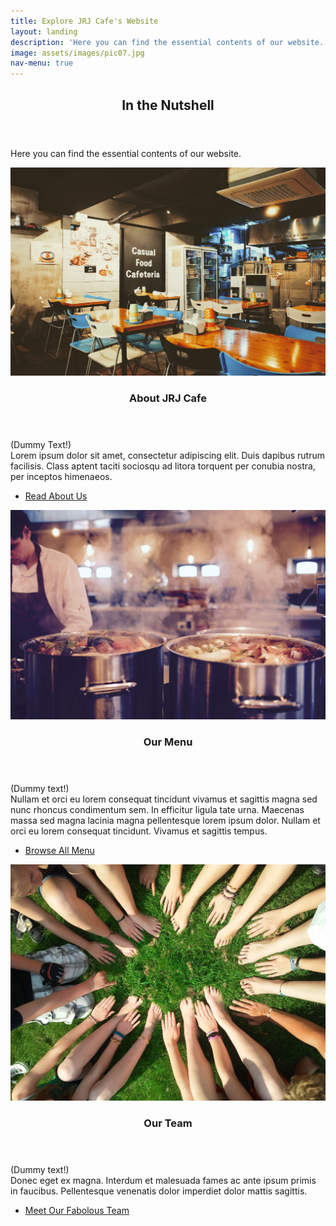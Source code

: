 ```yaml
---
title: Explore JRJ Cafe's Website
layout: landing
description: 'Here you can find the essential contents of our website.'
image: assets/images/pic07.jpg
nav-menu: true
---
```


<!-- Main -->
<div id="main">

<!-- One -->
<section id="one">
	<div class="inner">
		<header class="major">
			<h2>In the Nutshell</h2>
		</header>
		<p>Here you can find the essential contents of our website.</p>
	</div>
</section>

<!-- Two -->
<section id="two" class="spotlights">
	<section>
		<a href="about.html" class="image">
			<img src="assets/images/pexels-photo-239975.jpeg" alt="Images of JRJ Cafe as organization" data-position="center center" />
		</a>
		<div class="content">
			<div class="inner">
				<header class="major">
					<h3>About JRJ Cafe</h3>
				</header>
				<p>(Dummy Text!)<br>Lorem ipsum dolor sit amet, consectetur adipiscing elit. Duis dapibus rutrum facilisis. Class aptent taciti sociosqu ad litora torquent per conubia nostra, per inceptos himenaeos. </p>
				<ul class="actions">
					<li><a href="about.html" class="button">Read About Us</a></li>
				</ul>
			</div>
		</div>
	</section>
	<section>
		<a href="all_posts.html" class="image">
			<img src="assets/images/pexels-photo-66639.jpeg" alt="Images of JRJ Cafe's Entire Menu" data-position="top center" />
		</a>
		<div class="content">
			<div class="inner">
				<header class="major">
					<h3>Our Menu</h3>
				</header>
				<p>(Dummy text!)<br>
				Nullam et orci eu lorem consequat tincidunt vivamus et sagittis magna sed nunc rhoncus condimentum sem. In efficitur ligula tate urna. Maecenas massa sed magna lacinia magna pellentesque lorem ipsum dolor. Nullam et orci eu lorem consequat tincidunt. Vivamus et sagittis tempus.</p>
				<ul class="actions">
					<li><a href="all_posts.html" class="button">Browse All Menu</a></li>
				</ul>
			</div>
		</div>
	</section>
	<section>
		<a href="generic.html" class="image">
			<img src="assets/images/team-motivation-teamwork-together-53958.jpeg" alt="" data-position="25% 25%" />
		</a>
		<div class="content">
			<div class="inner">
				<header class="major">
					<h3>Our Team</h3>
				</header>
				<p>(Dummy text!)<br>
				Donec eget ex magna. Interdum et malesuada fames ac ante ipsum primis in faucibus. Pellentesque venenatis dolor imperdiet dolor mattis sagittis.</p>
				<ul class="actions">
					<li><a href="generic.html" class="button">Meet Our Fabolous Team</a></li>
				</ul>
			</div>
		</div>
	</section>
</section>

<!-- Three
<section id="three">
	<div class="inner">
		<header class="major">
			<h2>Massa libero</h2>
		</header>
		<p>Nullam et orci eu lorem consequat tincidunt vivamus et sagittis libero. Mauris aliquet magna magna sed nunc rhoncus pharetra. Pellentesque condimentum sem. In efficitur ligula tate urna. Maecenas laoreet massa vel lacinia pellentesque lorem ipsum dolor. Nullam et orci eu lorem consequat tincidunt. Vivamus et sagittis libero. Mauris aliquet magna magna sed nunc rhoncus amet pharetra et feugiat tempus.</p>
		<ul class="actions">
			<li><a href="generic.html" class="button next">Get Started</a></li>
		</ul>
	</div>
</section>

</div>
-->
